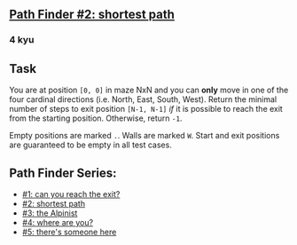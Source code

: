 <h2><a href=https://www.codewars.com/kata/57658bfa28ed87ecfa00058a/train/csharp target="_blank">Path Finder #2: shortest path</a></h2><h3>4 kyu</h3><h2 id="task">Task</h2><p>You are at position <code>[0, 0]</code> in maze NxN and you can <strong>only</strong> move in one of the four cardinal directions (i.e. North, East, South, West). Return the minimal number of steps to exit position <code>[N-1, N-1]</code> <em>if</em> it is possible to reach the exit from the starting position.  Otherwise, return <code>-1</code>.</p><p>Empty positions are marked <code>.</code>. Walls are marked <code>W</code>. Start and exit positions are guaranteed to be empty in all test cases.</p><h2 id="path-finder-series">Path Finder Series:</h2><ul><li><a href="https://www.codewars.com/kata/5765870e190b1472ec0022a2" data-turbolinks="false" target="_blank">#1: can you reach the exit?</a></li><li><a href="https://www.codewars.com/kata/57658bfa28ed87ecfa00058a" data-turbolinks="false" target="_blank">#2: shortest path</a></li><li><a href="https://www.codewars.com/kata/576986639772456f6f00030c" data-turbolinks="false" target="_blank">#3: the Alpinist</a></li><li><a href="https://www.codewars.com/kata/5a0573c446d8435b8e00009f" data-turbolinks="false" target="_blank">#4: where are you?</a></li><li><a href="https://www.codewars.com/kata/5a05969cba2a14e541000129" data-turbolinks="false" target="_blank">#5: there's someone here</a></li></ul>